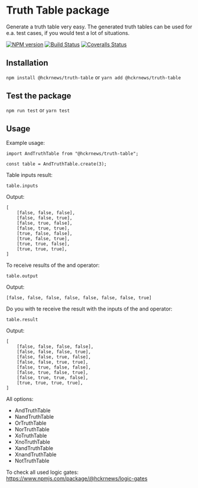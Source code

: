 # Truth Table package

Generate a truth table very easy.
The generated truth tables can be used for e.a. test cases, if you would test a lot of situations.

[![NPM version][npm-image]][npm-url] [![Build Status][travis-image]][travis-url] [![Coveralls Status][coveralls-image]][coveralls-url]

## Installation

`npm install @hckrnews/truth-table`
or
`yarn add @hckrnews/truth-table`

## Test the package

`npm run test`
or
`yarn test`

## Usage

Example usage:
```
import AndTruthTable from "@hckrnews/truth-table";

const table = AndTruthTable.create(3);
```

Table inputs result:
```
table.inputs
```
Output:
```
[
    [false, false, false],
    [false, false, true],
    [false, true, false],
    [false, true, true],
    [true, false, false],
    [true, false, true],
    [true, true, false],
    [true, true, true],
]
```

To receive results of the and operator:
```
table.output
```
Output:
```
[false, false, false, false, false, false, false, true]
```

Do you with te receive the result with the inputs of the and operator:
```
table.result
```
Output:
```
[
    [false, false, false, false],
    [false, false, false, true],
    [false, false, true, false],
    [false, false, true, true],
    [false, true, false, false],
    [false, true, false, true],
    [false, true, true, false],
    [true, true, true, true],
]
```

All options:
* AndTruthTable
* NandTruthTable
* OrTruthTable
* NorTruthTable
* XoTruthTable
* XnoTruthTable
* XandTruthTable
* XnandTruthTable
* NotTruthTable

To check all used logic gates:
https://www.npmjs.com/package/@hckrnews/logic-gates

[npm-url]: https://www.npmjs.com/package/@hckrnews/truth-table
[npm-image]: https://img.shields.io/npm/v/@hckrnews/truth-table.svg
[travis-url]: https://travis-ci.org/hckrnews/truth-table
[travis-image]: https://img.shields.io/travis/hckrnews/truth-table/master.svg
[coveralls-url]: https://coveralls.io/r/hckrnews/truth-table
[coveralls-image]: https://img.shields.io/coveralls/hckrnews/truth-table/master.svg
